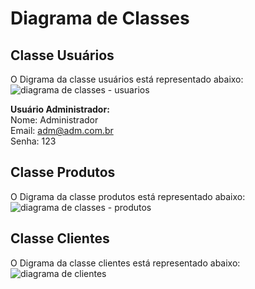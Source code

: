 # Diagrama de Classes

## Classe Usuários
O Digrama da classe usuários está representado abaixo:
![diagrama de classes - usuarios](https://user-images.githubusercontent.com/19656573/31110928-c60b3244-a7e0-11e7-9416-ea5e1a51efb5.jpg)

**Usuário Administrador:**  
Nome: Administrador  
Email: adm@adm.com.br  
Senha: 123  

## Classe Produtos
O Digrama da classe produtos está representado abaixo:
![diagrama de classes - produtos](https://user-images.githubusercontent.com/19656573/31304697-d452fa74-aafd-11e7-8517-4454498227b4.jpg)

## Classe Clientes
O Digrama da classe clientes está representado abaixo:
![diagrama de clientes](https://user-images.githubusercontent.com/19656573/31632459-c1c9b8a2-b29b-11e7-9d90-32102c7ecb3b.jpg)
